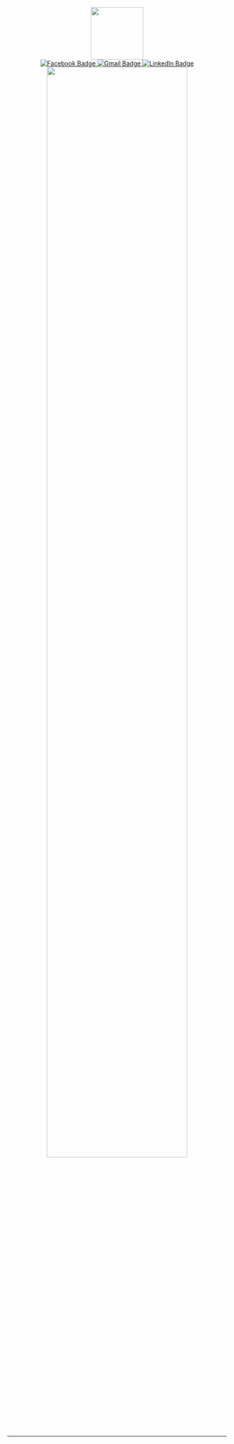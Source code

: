 <div id="header" align="center">
  <img src="https://www.google.com/url?sa=i&url=https%3A%2F%2Ffreefrontend.com%2F403-forbidden-html-templates%2F&psig=AOvVaw3CTk5LHFFNWWTh0DPoitUx&ust=1669039787060000&source=images&cd=vfe&ved=0CBAQjRxqFwoTCIi66O_3vPsCFQAAAAAdAAAAABAD" width="120"/>
</div>
<div id="badges" align="center">
  <a href="https://fb.com/trong.thethoi">
    <img src="https://img.shields.io/badge/Facebook-1877F2?style=for-the-badge&logo=facebook&logoColor=white" alt="Facebook Badge"/>
  </a>
  <a href="mailto:ntt.thanhtrong@gmail.com">
    <img src="https://img.shields.io/badge/Gmail-D14836?style=for-the-badge&logo=gmail&logoColor=white" alt="Gmail Badge"/>
  </a>
  <a href="https://www.linkedin.com/in/trongchoron/">
    <img src="https://img.shields.io/badge/LinkedIn-0077B5?style=for-the-badge&logo=linkedin&logoColor=white" alt="LinkedIn Badge"/>
  </a>

</div>
<div id="numView" align="center">
  <img src="https://komarev.com/ghpvc/?username=dnt201&style=flat-square&color=blue" alt=""/>
</div>

<div id="banner" align="center">
  <img src="https://www.google.com/url?sa=i&url=https%3A%2F%2Fwww.pinterest.com%2Fpin%2F567523990538356835%2F&psig=AOvVaw2lNGvEHdxkUygJA60vyPmu&ust=1669037863065000&source=images&cd=vfe&ved=0CBAQjRxqFwoTCICqjtrwvPsCFQAAAAAdAAAAABAg" width="80%"/>
</div>

---
<!--
**TrongChoron/TrongChoron** is a ✨ _special_ ✨ repository because its `README.md` (this file) appears on your GitHub profile.

Here are some ideas to get you started:

- 🔭 I’m currently working on ...
- 🌱 I’m currently learning ...
- 👯 I’m looking to collaborate on ...
- 🤔 I’m looking for help with ...
- 💬 Ask me about ...
- 📫 How to reach me: ...
- 😄 Pronouns: ...
- ⚡ Fun fact: ...
-->
